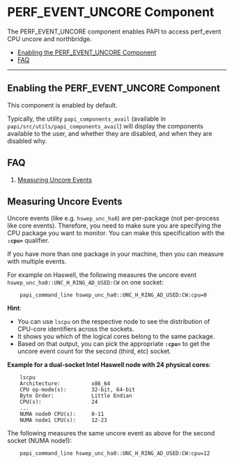 # PERF\_EVENT\_UNCORE Component

The PERF\_EVENT_UNCORE component enables PAPI to access perf\_event CPU uncore and northbridge.

* [Enabling the PERF\_EVENT\_UNCORE Component](#markdown-header-enabling-the-perf-event-uncore-component)
* [FAQ](#markdown-header-faq)

***
## Enabling the PERF\_EVENT\_UNCORE Component

This component is enabled by default.

Typically, the utility `papi_components_avail` (available in
`papi/src/utils/papi_components_avail`) will display the components available
to the user, and whether they are disabled, and when they are disabled why.

## FAQ

1. [Measuring Uncore Events](#markdown-header-measuring-uncore-events)

## Measuring Uncore Events

Uncore events (like e.g. `hswep_unc_ha0`) are per-package (not per-process like core events). 
Therefore, you need to make sure you are specifying the CPU package you want to monitor. 
You can make this specification with the **`:cpu=`** qualifier.

If you have more than one package in your machine, then you can measure with multiple events.

For example on Haswell, the following measures the uncore event `hswep_unc_ha0::UNC_H_RING_AD_USED:CW`
on one socket:   
     
        papi_command_line hswep_unc_ha0::UNC_H_RING_AD_USED:CW:cpu=0   
	
**Hint**: 

* You can use `lscpu` on the respective node to see the distribution of 
  CPU-core identifiers across the sockets. 
* It shows you which of the logical cores belong to the same package.
* Based on that output, you can pick the appropriate **`:cpu=`** to get 
  the uncore event count for the second (third, etc) socket. 


**Example for a dual-socket Intel Haswell node with 24 physical cores**:   
   
        lscpu
	    Architecture:          x86_64
	    CPU op-mode(s):        32-bit, 64-bit
	    Byte Order:            Little Endian
	    CPU(s):                24
	    ...
	    NUMA node0 CPU(s):     0-11
        NUMA node1 CPU(s):     12-23


The following measures the same uncore event as above for the second socket (NUMA node1):   
   
        papi_command_line hswep_unc_ha0::UNC_H_RING_AD_USED:CW:cpu=12

